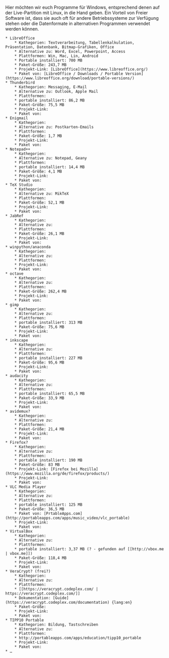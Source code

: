Hier möchten wir euch Programme für Windows, entsprechend denen auf der Live-Partition mit Linux, in die Hand geben. Ein Vorteil von Freier Software ist, dass sie auch oft für andere Betriebssysteme zur Verfügung stehen oder die Datenformate in alternativen Programmen verwendet werden können.

	* LibreOffice
		* Kathegorien: Textverarbeitung, Tabellenkalkulation, Präsentation, Datenbank, Bitmap-Grafiken, Office
		* Alternative zu: Word, Excel, Powerpoint, Access
		* Plattformen: Win, Mac, Lin, Android
		* Portable installiert: 700 MB
		* Paket-Größe: 243,7 MB
		* Projekt-Link: [LibreOffice](https://www.libreoffice.org/)
		* Paket von: [LibreOffice / Downloads / Portable Version](https://www.libreoffice.org/download/portable-versions/)
	* Thunderbird
		* Kathegorien: Messaging, E-Mail
		* Alternative zu: Outlook, Apple Mail
		* Plattformen: 
		* portable installiert: 86,2 MB
		* Paket-Größe: 75,5 MB
		* Projekt-Link: 
		* Paket von: 
	* Enigmail
		* Kathegorien: 
		* Alternative zu: Postkarten-Emails
		* Plattformen: 
		* Paket-Größe: 1,7 MB
		* Projekt-Link: 
		* Paket von: 
	* Notepad++
		* Kathegorien: 
		* Alternative zu: Notepad, Geany
		* Plattformen: 
		* portable installiert: 14,4 MB
		* Paket-Größe: 4,1 MB
		* Projekt-Link: 
		* Paket von: 
	* TeX Studio
		* Kathegorien: 
		* Alternative zu: MikTeX
		* Plattformen: 
		* Paket-Größe: 52,1 MB
		* Projekt-Link: 
		* Paket von: 
	* JabRef
		* Kathegorien: 
		* Alternative zu:
		* Plattformen: 
		* Paket-Größe: 26,1 MB
		* Projekt-Link: 
		* Paket von: 
	* winpython/anaconda
		* Kathegorien: 
		* Alternative zu:
		* Plattformen: 
		* Projekt-Link: 
		* Paket von: 
	* octave
		* Kathegorien: 
		* Alternative zu:
		* Plattformen: 
		* Paket-Größe: 262,4 MB
		* Projekt-Link: 
		* Paket von: 
	* gimp
		* Kathegorien: 
		* Alternative zu:
		* Plattformen: 
		* portable installiert: 313 MB
		* Paket-Größe: 75,6 MB
		* Projekt-Link: 
		* Paket von: 
	* inkscape
		* Kathegorien: 
		* Alternative zu:
		* Plattformen: 
		* portable installiert: 227 MB
		* Paket-Größe: 95,6 MB
		* Projekt-Link: 
		* Paket von: 
	* audacity
		* Kathegorien: 
		* Alternative zu:
		* Plattformen: 
		* portable installiert: 65,5 MB
		* Paket-Größe: 33,9 MB
		* Projekt-Link: 
		* Paket von: 
	* avidemux?
		* Kathegorien: 
		* Alternative zu:
		* Plattformen: 
		* Paket-Größe: 21,4 MB
		* Projekt-Link: 
		* Paket von: 
	* Firefox?
		* Kathegorien: 
		* Alternative zu:
		* Plattformen: 
		* portable installiert: 190 MB
		* Paket-Größe: 83 MB
		* Projekt-Link: [Firefox bei Mozilla](https://www.mozilla.org/de/firefox/products/)
		* Projekt-Link: 
		* Paket von: 
	* VLC Media Player
		* Kathegorien: 
		* Alternative zu:
		* Plattformen: 
		* portable installiert: 125 MB
		* Paket-Größe: 36,5 MB
		* Paket von: [PrtableApps.com](http://portableapps.com/apps/music_video/vlc_portable)
		* Projekt-Link: 
		* Paket von: 
	* VirtualBox
		* Kathegorien: 
		* Alternative zu:
		* Plattformen: 
		* portable installiert: 3,37 MB (? - gefunden auf [[http://vbox.me | vbox.me]])
		* Paket-Größe: 118,4 MB
		* Projekt-Link: 
		* Paket von: 
	* VeraCrypt? (frei?)
		* Kathegorien: 
		* Alternative zu:
		* Plattformen: 
		* [[https://veracrypt.codeplex.com/ | https://veracrypt.codeplex.com/]]
		* Dokumentation: [Guide](https://veracrypt.codeplex.com/documentation) {lang:en}
		* Paket-Größe: 
		* Projekt-Link: 
		* Paket von: 
	* TIPP10 Portable 
		* Kathegorien: Bildung, Tastschreiben
		* Alternative zu:
		* Plattformen: 
		* http://portableapps.com/apps/education/tipp10_portable
		* Projekt-Link: 
		* Paket von: 
	* …
